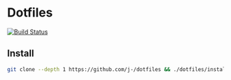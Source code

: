 Dotfiles
========

[![Build Status][travis-svg]][travis-link]

Install
-------

```sh
git clone --depth 1 https://github.com/j-/dotfiles && ./dotfiles/install.sh
```

[travis-svg]: https://travis-ci.org/j-/dotfiles.svg
[travis-link]: https://travis-ci.org/j-/dotfiles
